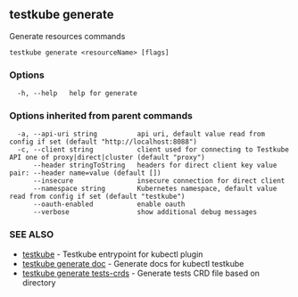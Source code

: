 
<head>
  <meta name="og:type" content="reference-doc" />
</head>

## testkube generate

Generate resources commands

```
testkube generate <resourceName> [flags]
```

### Options

```
  -h, --help   help for generate
```

### Options inherited from parent commands

```
  -a, --api-uri string          api uri, default value read from config if set (default "http://localhost:8088")
  -c, --client string           client used for connecting to Testkube API one of proxy|direct|cluster (default "proxy")
      --header stringToString   headers for direct client key value pair: --header name=value (default [])
      --insecure                insecure connection for direct client
      --namespace string        Kubernetes namespace, default value read from config if set (default "testkube")
      --oauth-enabled           enable oauth
      --verbose                 show additional debug messages
```

### SEE ALSO

* [testkube](testkube.md)	 - Testkube entrypoint for kubectl plugin
* [testkube generate doc](testkube_generate_doc.md)	 - Generate docs for kubectl testkube
* [testkube generate tests-crds](testkube_generate_tests-crds.md)	 - Generate tests CRD file based on directory

